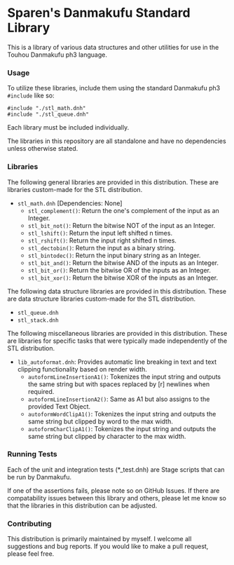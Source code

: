 # Sparen's Danmakufu Standard Library

This is a library of various data structures and other utilities for use in the Touhou Danmakufu ph3 language.

### Usage

To utilize these libraries, include them using the standard Danmakufu ph3 `#include` like so:

```
#include "./stl_math.dnh"
#include "./stl_queue.dnh"
```

Each library must be included individually.

The libraries in this repository are all standalone and have no dependencies unless otherwise stated.

### Libraries

The following general libraries are provided in this distribution. These are libraries custom-made for the STL distribution.

* `stl_math.dnh` [Dependencies: None]
    - `stl_complement()`: Return the one's complement of the input as an Integer.
    - `stl_bit_not()`: Return the bitwise NOT of the input as an Integer.
    - `stl_lshift()`: Return the input left shifted n times.
    - `stl_rshift()`: Return the input right shifted n times.
    - `stl_dectobin()`: Return the input as a binary string.
    - `stl_bintodec()`: Return the input binary string as an Integer.
    - `stl_bit_and()`: Return the bitwise AND of the inputs as an Integer.
    - `stl_bit_or()`: Return the bitwise OR of the inputs as an Integer.
    - `stl_bit_xor()`: Return the bitwise XOR of the inputs as an Integer.

The following data structure libraries are provided in this distribution. These are data structure libraries custom-made for the STL distribution.

* `stl_queue.dnh`
* `stl_stack.dnh`

The following miscellaneous libraries are provided in this distribution. These are libraries for specific tasks that were typically made independently of the STL distribution.

* `lib_autoformat.dnh`: Provides automatic line breaking in text and text clipping functionality based on render width.
    - `autoformLineInsertionA1()`: Tokenizes the input string and outputs the same string but with spaces replaced by [r] newlines when required.
    - `autoformLineInsertionA2()`: Same as A1 but also assigns to the provided Text Object.
    - `autoformWordClipA1()`: Tokenizes the input string and outputs the same string but clipped by word to the max width.
    - `autoformCharClipA1()`: Tokenizes the input string and outputs the same string but clipped by character to the max width.

### Running Tests

Each of the unit and integration tests (*_test.dnh) are Stage scripts that can be run by Danmakufu.

If one of the assertions fails, please note so on GitHub Issues. If there are compatability issues between this library and others, please let me know so that the libraries in this distribution can be adjusted.

### Contributing

This distribution is primarily maintained by myself. I welcome all suggestions and bug reports. If you would like to make a pull request, please feel free.
